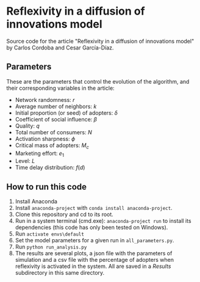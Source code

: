 # Reflexivity in a diffusion of innovations model

Source code for the article "Reflexivity in a diffusion of innovations model"
by Carlos Cordoba and Cesar García-Díaz.


## Parameters

These are the parameters that control the evolution of the algorithm, and their
corresponding variables in the article:

* Network randomness: $r$
* Average number of neighbors: $k$
* Initial proportion (or seed) of adopters: $\delta$
* Coefficient of social influence: $\beta$
* Quality: $q$
* Total number of consumers: $N$
* Activation sharpness: $\phi$
* Critical mass of adopters: $M_{c}$
* Marketing effort: $e_{1}$
* Level: $L$
* Time delay distribution: $f(d)$


## How to run this code

1. Install Anaconda
2. Install `anaconda-project` with `conda install anaconda-project`.
3. Clone this repository and cd to its root.
4. Run in a system terminal (cmd.exe): `anaconda-project run` to
   install its dependencies (this code has only been tested on
   Windows).
5. Run `activate envs\default`
6. Set the model parameters for a given run in `all_parameters.py`.
7. Run `python run_analysis.py`
8. The results are several plots, a json file with the parameters of simulation
   and a csv file with the percentage of adopters when reflexivity is activated
   in the system. All are saved in a *Results* subdirectory in this same
   directory.
